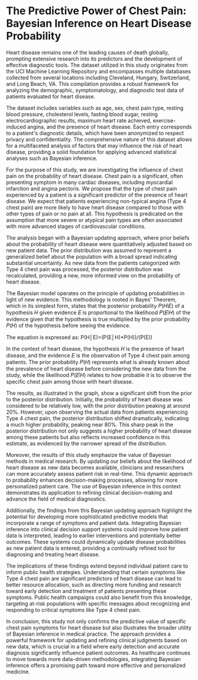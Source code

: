 # The Predictive Power of Chest Pain: Bayesian Inference on Heart Disease Probability

Heart disease remains one of the leading causes of death globally, prompting extensive research into its predictors and the development of effective diagnostic tools. The dataset utilized in this study originates from the UCI Machine Learning Repository and encompasses multiple databases collected from several locations including Cleveland, Hungary, Switzerland, and Long Beach, VA. This compilation provides a robust framework for analyzing the demographic, symptomatology, and diagnostic test data of patients evaluated for heart disease.

The dataset includes variables such as age, sex, chest pain type, resting blood pressure, cholesterol levels, fasting blood sugar, resting electrocardiographic results, maximum heart rate achieved, exercise-induced angina, and the presence of heart disease. Each entry corresponds to a patient's diagnostic details, which have been anonymized to respect privacy and confidentiality. The comprehensive nature of this dataset allows for a multifaceted analysis of factors that may influence the risk of heart disease, providing a solid foundation for applying advanced statistical analyses such as Bayesian inference.

For the purpose of this study, we are investigating the influence of chest pain on the probability of heart disease. Chest pain is a significant, often presenting symptom in many cardiac diseases, including myocardial infarction and angina pectoris. We propose that the type of chest pain experienced by a patient is a significant predictor of the presence of heart disease. We expect that patients experiencing non-typical angina (Type 4 chest pain) are more likely to have heart disease compared to those with other types of pain or no pain at all. This hypothesis is predicated on the assumption that more severe or atypical pain types are often associated with more advanced stages of cardiovascular conditions.

The analysis began with a Bayesian updating approach, where prior beliefs about the probability of heart disease were quantitatively adjusted based on new patient data. The prior distribution was assumed to represent a generalized belief about the population with a broad spread indicating substantial uncertainty. As new data from the patients categorized with Type 4 chest pain was processed, the posterior distribution was recalculated, providing a new, more informed view on the probability of heart disease.

The Bayesian model operates on the principle of updating probabilities in light of new evidence. This methodology is rooted in Bayes' Theorem, which in its simplest form, states that the posterior probability 𝑃(𝐻∣𝐸) of a hypothesis 𝐻 given evidence 𝐸 is proportional to the likelihood 𝑃(𝐸∣𝐻) of the evidence given that the hypothesis is true multiplied by the prior probability 𝑃(𝐻) of the hypothesis before seeing the evidence.

The equation is expressed as: 
P(H│E)=(P(E│H)*P(H))/(P(E))

In the context of heart disease, the hypothesis 𝐻 is the presence of heart disease, and the evidence 𝐸 is the observation of Type 4 chest pain among patients. The prior probability 𝑃(𝐻) represents what is already known about the prevalence of heart disease before considering the new data from the study, while the likelihood 𝑃(𝐸∣𝐻) relates to how probable it is to observe the specific chest pain among those with heart disease.

The results, as illustrated in the graph, show a significant shift from the prior to the posterior distribution. Initially, the probability of heart disease was considered to be relatively low, with the prior distribution peaking at around 20%. However, upon observing the actual data from patients experiencing Type 4 chest pain, the posterior distribution shifted dramatically, indicating a much higher probability, peaking near 80%. This sharp peak in the posterior distribution not only suggests a higher probability of heart disease among these patients but also reflects increased confidence in this estimate, as evidenced by the narrower spread of the distribution.

Moreover, the results of this study emphasize the value of Bayesian methods in medical research. By updating our beliefs about the likelihood of heart disease as new data becomes available, clinicians and researchers can more accurately assess patient risk in real-time. This dynamic approach to probability enhances decision-making processes, allowing for more personalized patient care. The use of Bayesian inference in this context demonstrates its application to refining clinical decision-making and advance the field of medical diagnostics.

Additionally, the findings from this Bayesian updating approach highlight the potential for developing more sophisticated predictive models that incorporate a range of symptoms and patient data. Integrating Bayesian inference into clinical decision support systems could improve how patient data is interpreted, leading to earlier interventions and potentially better outcomes. These systems could dynamically update disease probabilities as new patient data is entered, providing a continually refined tool for diagnosing and treating heart disease.

The implications of these findings extend beyond individual patient care to inform public health strategies. Understanding that certain symptoms like Type 4 chest pain are significant predictors of heart disease can lead to better resource allocation, such as directing more funding and research toward early detection and treatment of patients presenting these symptoms. Public health campaigns could also benefit from this knowledge, targeting at-risk populations with specific messages about recognizing and responding to critical symptoms like Type 4 chest pain.

In conclusion, this study not only confirms the predictive value of specific chest pain symptoms for heart disease but also illustrates the broader utility of Bayesian inference in medical practice. The approach provides a powerful framework for updating and refining clinical judgments based on new data, which is crucial in a field where early detection and accurate diagnosis significantly influence patient outcomes. As healthcare continues to move towards more data-driven methodologies, integrating Bayesian inference offers a promising path toward more effective and personalized medicine.

